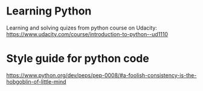 # Learning Python
Learning and solving quizes from python course on Udacity: https://www.udacity.com/course/introduction-to-python--ud1110
# Style guide for python code
https://www.python.org/dev/peps/pep-0008/#a-foolish-consistency-is-the-hobgoblin-of-little-mind
